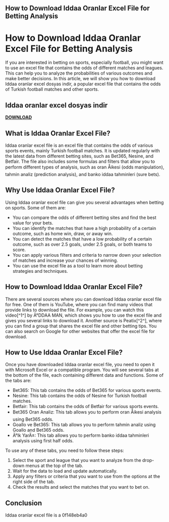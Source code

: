 ## How to Download Iddaa Oranlar Excel File for Betting Analysis

  
# How to Download Iddaa Oranlar Excel File for Betting Analysis
 
If you are interested in betting on sports, especially football, you might want to use an excel file that contains the odds of different matches and leagues. This can help you to analyze the probabilities of various outcomes and make better decisions. In this article, we will show you how to download Iddaa oranlar excel dosyas indir, a popular excel file that contains the odds of Turkish football matches and other sports.
 
## Iddaa oranlar excel dosyas indir


[**DOWNLOAD**](https://lanmepote.blogspot.com/?download=2tMkUV)

 
## What is Iddaa Oranlar Excel File?
 
Iddaa oranlar excel file is an excel file that contains the odds of various sports events, mainly Turkish football matches. It is updated regularly with the latest data from different betting sites, such as Bet365, Nesine, and Betfair. The file also includes some formulas and filters that allow you to perform different types of analysis, such as oran Åikesi (odds manipulation), tahmin analiz (prediction analysis), and banko iddaa tahminleri (sure bets).
 
## Why Use Iddaa Oranlar Excel File?
 
Using Iddaa oranlar excel file can give you several advantages when betting on sports. Some of them are:
 
- You can compare the odds of different betting sites and find the best value for your bets.
- You can identify the matches that have a high probability of a certain outcome, such as home win, draw, or away win.
- You can detect the matches that have a low probability of a certain outcome, such as over 2.5 goals, under 2.5 goals, or both teams to score.
- You can apply various filters and criteria to narrow down your selection of matches and increase your chances of winning.
- You can use the excel file as a tool to learn more about betting strategies and techniques.

## How to Download Iddaa Oranlar Excel File?
 
There are several sources where you can download Iddaa oranlar excel file for free. One of them is YouTube, where you can find many videos that provide links to download the file. For example, you can watch this video[^1^] by Ä°DDAA MAN, which shows you how to use the excel file and gives you several links to download it. Another source is Peatix[^2^], where you can find a group that shares the excel file and other betting tips. You can also search on Google for other websites that offer the excel file for download.
 
## How to Use Iddaa Oranlar Excel File?
 
Once you have downloaded Iddaa oranlar excel file, you need to open it with Microsoft Excel or a compatible program. You will see several tabs at the bottom of the file, each containing different data and functions. Some of the tabs are:

- Bet365: This tab contains the odds of Bet365 for various sports events.
- Nesine: This tab contains the odds of Nesine for Turkish football matches.
- Betfair: This tab contains the odds of Betfair for various sports events.
- Bet365 Oran Analiz: This tab allows you to perform oran Åikesi analysis using Bet365 odds.
- Goallo ve Bet365: This tab allows you to perform tahmin analiz using Goallo and Bet365 odds.
- Ä°lk YarÄ±: This tab allows you to perform banko iddaa tahminleri analysis using first half odds.

To use any of these tabs, you need to follow these steps:

1. Select the sport and league that you want to analyze from the drop-down menus at the top of the tab.
2. Wait for the data to load and update automatically.
3. Apply any filters or criteria that you want to use from the options at the right side of the tab.
4. Check the results and select the matches that you want to bet on.

## Conclusion
 
Iddaa oranlar excel file is a
 0f148eb4a0
